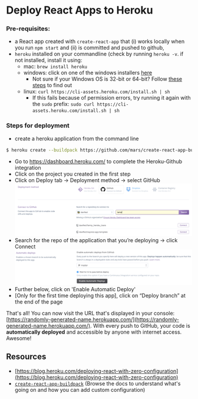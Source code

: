 # Deploy React Apps to Heroku

### Pre-requisites:

* a React app created with `create-react-app` that \(i\) works locally when you run `npm start` and \(ii\) is committed and pushed to github,
* `heroku` installed on your commandline \(check by running `heroku -v`. if not installed, install it using:
  * mac: `brew install heroku`
  * windows: click on one of the windows installers [here](https://devcenter.heroku.com/articles/heroku-cli#download-and-install)
    * Not sure if your Windows OS is 32-bit or 64-bit? Follow [these steps](https://www.techjunkie.com/check-windows-10-32-64-bit/) to find out
  * linux:  `curl https://cli-assets.heroku.com/install.sh | sh`
    * If this fails because of permission errors, try running it again with the `sudo` prefix: `sudo curl https://cli-assets.heroku.com/install.sh | sh`

### Steps for deployment

- create a heroku application from the command line
```bash
$ heroku create --buildpack https://github.com/mars/create-react-app-buildpack.git
```

- Go to https://dashboard.heroku.com/ to complete the Heroku-Github integration
- Click on the project you created in the first step
- Click on Deploy tab → Deployment method → select GitHub
![heroku_1](../../../images/heroku_1.png)
- Search for the repo of the application that you’re deploying → click Connect
![heroku_2](../../../images/heroku_2.png)
- Further below, click on 'Enable Automatic Deploy'
- [Only for the first time deploying this app], click on “Deploy branch” at the end of the page


That's all! You can now visit the URL that's displayed in your console: [https://randomly-generated-name.herokuapp.com/](https://randomly-generated-name.herokuapp.com/). With every push to GitHub, your code is **automatically deployed** and accessible by anyone with internet access. Awesome!

## Resources

* [https://blog.heroku.com/deploying-react-with-zero-configuration](https://blog.heroku.com/deploying-react-with-zero-configuration)
* [`create-react-app-buildpack`](https://github.com/mars/create-react-app-buildpack) \(Browse the docs to understand what's going on and how you can add custom configuration\)


